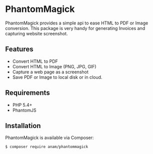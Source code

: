 # PhantomMagick

PhantomMagick provides a simple api to ease HTML to PDF or Image conversion. This package is very handy for generating Invoices and capturing website screenshot.

## Features

- Convert HTML to PDF
- Convert HTML to Image (PNG, JPG, GIF)
- Capture a web page as a screenshot
- Save PDF or Image to local disk or in cloud.

## Requirements

- PHP 5.4+
- PhantomJS

## Installation

PhantomMagick is available via Composer:

```bash
$ composer require anam/phantommagick